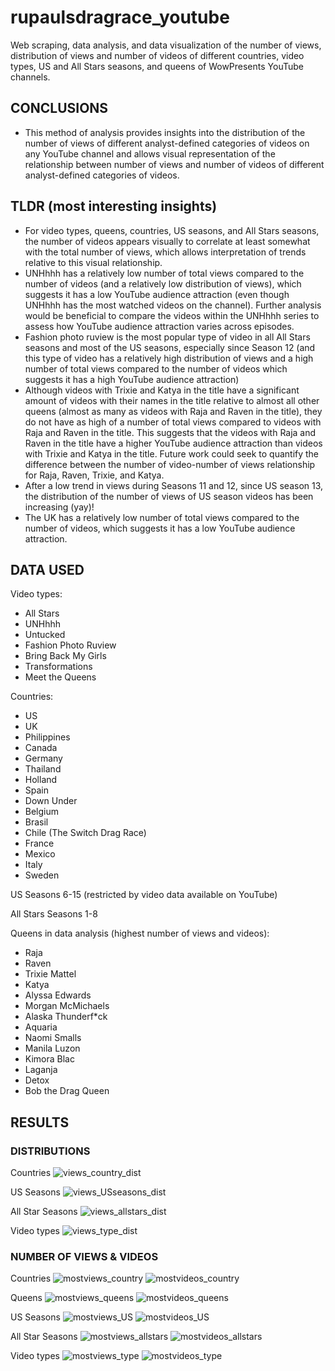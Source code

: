 # rupaulsdragrace_youtube
Web scraping, data analysis, and data visualization of the number of views, distribution of views and number of videos of different countries, video types, US and All Stars seasons, and queens of WowPresents YouTube channels. 

## CONCLUSIONS

* This method of analysis provides insights into the distribution of the number of views of different analyst-defined categories of videos on any YouTube channel and allows visual representation of the relationship between number of views and number of videos of different analyst-defined categories of videos.

## TLDR (most interesting insights)

* For video types, queens, countries, US seasons, and All Stars seasons, the number of videos appears visually to correlate at least somewhat with the total number of views, which allows interpretation of trends relative to this visual relationship.
* UNHhhh has a relatively low number of total views compared to the number of videos (and a relatively low distribution of views), which suggests it has a low YouTube audience attraction (even though UNHhhh has the most watched videos on the channel). Further analysis would be beneficial to compare the videos within the UNHhhh series to assess how YouTube audience attraction varies across episodes.
* Fashion photo ruview is the most popular type of video in all All Stars seasons and most of the US seasons, especially since Season 12 (and this type of video has a relatively high distribution of views and a high number of total views compared to the number of videos which suggests it has a high YouTube audience attraction)
* Although videos with Trixie and Katya in the title have a significant amount of videos with their names in the title relative to almost all other queens (almost as many as videos with Raja and Raven in the title), they do not have as high of a number of total views compared to videos with Raja and Raven in the title. This suggests that the videos with Raja and Raven in the title have a higher YouTube audience attraction than videos with Trixie and Katya in the title. Future work could seek to quantify the difference between the number of video-number of views relationship for Raja, Raven, Trixie, and Katya.
* After a low trend in views during Seasons 11 and 12, since US season 13, the distribution of the number of views of US season videos has been increasing (yay)! 
* The UK has a relatively low number of total views compared to the number of videos, which suggests it has a low YouTube audience attraction.

## DATA USED
Video types:
* All Stars
* UNHhhh
* Untucked
* Fashion Photo Ruview
* Bring Back My Girls
* Transformations
* Meet the Queens

Countries: 
* US
* UK
* Philippines
* Canada
* Germany
* Thailand
* Holland
* Spain
* Down Under
* Belgium
* Brasil
* Chile (The Switch Drag Race)
* France
* Mexico
* Italy
* Sweden

US Seasons 6-15 (restricted by video data available on YouTube)

All Stars Seasons 1-8

Queens in data analysis (highest number of views and videos):
* Raja
* Raven
* Trixie Mattel
* Katya
* Alyssa Edwards
* Morgan McMichaels
* Alaska Thunderf*ck
* Aquaria
* Naomi Smalls
* Manila Luzon
* Kimora Blac
* Laganja
* Detox
* Bob the Drag Queen

## RESULTS

### DISTRIBUTIONS
Countries
![views_country_dist](https://github.com/hayleyhunt/rupaulsdragrace_youtube/blob/main/views_country_dist.png)

US Seasons
![views_USseasons_dist](https://github.com/hayleyhunt/rupaulsdragrace_youtube/blob/main/views_USseasons_dist.png)

All Star Seasons
![views_allstars_dist](https://github.com/hayleyhunt/rupaulsdragrace_youtube/blob/main/views_allstars_dist.png)

Video types
![views_type_dist](https://github.com/hayleyhunt/rupaulsdragrace_youtube/blob/main/views_type_dist.png)


### NUMBER OF VIEWS & VIDEOS
Countries
![mostviews_country](https://github.com/hayleyhunt/rupaulsdragrace_youtube/blob/main/mostviews_country.png)
![mostvideos_country](https://github.com/hayleyhunt/rupaulsdragrace_youtube/blob/main/mostvideos_country.png)

Queens
![mostviews_queens](https://github.com/hayleyhunt/rupaulsdragrace_youtube/blob/main/mostviews_queens.png)
![mostvideos_queens](https://github.com/hayleyhunt/rupaulsdragrace_youtube/blob/main/mostvideos_queens.png)

US Seasons
![mostviews_US](https://github.com/hayleyhunt/rupaulsdragrace_youtube/blob/main/mostviews_US.png)
![mostvideos_US](https://github.com/hayleyhunt/rupaulsdragrace_youtube/blob/main/mostvideos_US.png)


All Star Seasons
![mostviews_allstars](https://github.com/hayleyhunt/rupaulsdragrace_youtube/blob/main/mostviews_allstars.png)
![mostvideos_allstars](https://github.com/hayleyhunt/rupaulsdragrace_youtube/blob/main/mostvideos_allstars.png)

Video types
![mostviews_type](https://github.com/hayleyhunt/rupaulsdragrace_youtube/blob/main/mostviews_type.png)
![mostvideos_type](https://github.com/hayleyhunt/rupaulsdragrace_youtube/blob/main/mostvideos_type.png)




























